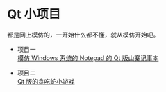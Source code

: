 # Qt 小项目  

都是网上模仿的，一开始什么都不懂，就从模仿开始吧。

* 项目一  
    [模仿 Windows 系统的 Notepad 的 Qt 版山寨记事本](https://github.com/chenjiandongx/Qt/blob/master/notepad/README.md)  
    
* 项目二  
    [Qt 版的贪吃蛇小游戏](https://github.com/chenjiandongx/Qt/blob/master/snake/README.md)
